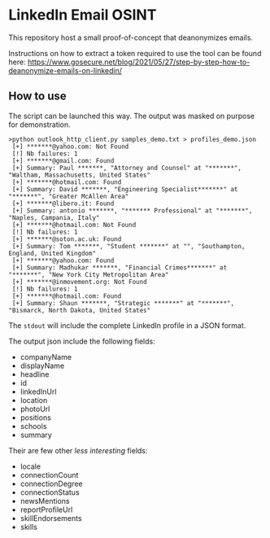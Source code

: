 # LinkedIn Email OSINT

This repository host a small proof-of-concept that deanonymizes emails.

Instructions on how to extract a token required to use the tool can be found here: https://www.gosecure.net/blog/2021/05/27/step-by-step-how-to-deanonymize-emails-on-linkedin/

## How to use

The script can be launched this way. The output was masked on purpose for demonstration.

```
>python outlook_http_client.py samples_demo.txt > profiles_demo.json
 [+] *******@yahoo.com: Not Found
 [!] Nb failures: 1
 [+] *******@gmail.com: Found
 [+] Summary: Paul *******, "Attorney and Counsel" at "*******", "Waltham, Massachusetts, United States"
 [+] *******@hotmail.com: Found
 [+] Summary: David *******, "Engineering Specialist*******" at "*******", "Greater McAllen Area"
 [+] *******@libero.it: Found
 [+] Summary: antonio *******, "******* Professional" at "*******", "Naples, Campania, Italy"
 [+] *******@hotmail.com: Not Found
 [!] Nb failures: 1
 [+] *******@soton.ac.uk: Found
 [+] Summary: Tom *******, "Student *******" at "", "Southampton, England, United Kingdom"
 [+] *******@yahoo.com: Found
 [+] Summary: Madhukar *******, "Financial Crimes*******" at "*******", "New York City Metropolitan Area"
 [+] *******@inmovement.org: Not Found
 [!] Nb failures: 1
 [+] *******@hotmail.com: Found
 [+] Summary: Shaun *******, "Strategic *******" at "*******", "Bismarck, North Dakota, United States"
```

The `stdout` will include the complete LinkedIn profile in a JSON format.

The output json include the following fields:
 - companyName
 - displayName
 - headline
 - id
 - linkedInUrl
 - location
 - photoUrl
 - positions
 - schools
 - summary

Their are few other _less interesting_ fields:

 - locale
 - connectionCount
 - connectionDegree
 - connectionStatus
 - newsMentions
 - reportProfileUrl
 - skillEndorsements
 - skills

